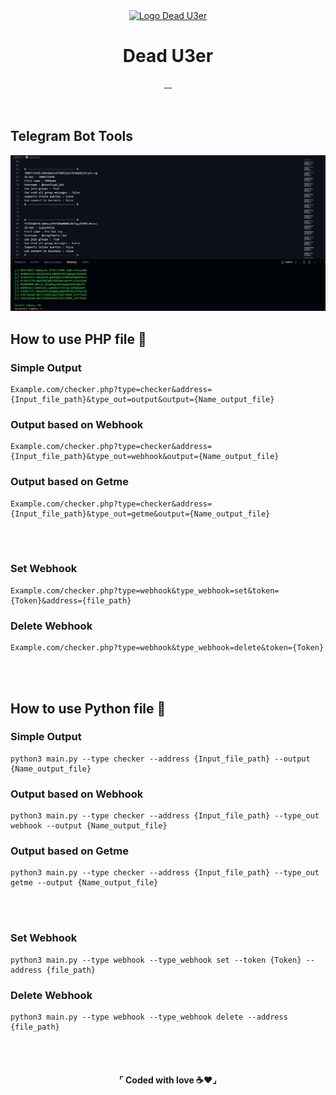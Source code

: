<div align="center">
    <a href="">
        <img src="https://github.com/Dead-U3er/Dead-U3er/assets/103173374/07da09d9-75c8-4613-9703-d56c178e627a" alt="Logo Dead U3er" width="150px">
    </a>
    <br>
    <h1>
        <b color="#fff">Dead U3er</b>
    </h1>
    <div >
        <a href="https://x.com/Deda_U3er">
            <img src="https://github.com/Dead-U3er/Dead-U3er/assets/103173374/e2c7605f-fe71-4f0e-b582-0c8841927a7e" alt="" width="75px">
        </a>
        <a href="https://t.me/Dead_U3er">
            <img src="https://github.com/Dead-U3er/Dead-U3er/assets/103173374/b8a7fa97-266e-4941-916f-d8a3e8cb2856" alt="" width="75px">
        </a>
        <a href="https://instagram.com/Dead.U3er">
            <img src="https://github.com/Dead-U3er/Dead-U3er/assets/103173374/0b19be09-787d-4bbe-af46-3a12b5b072b8" alt="" width="75px">
        </a>
        <a href="https://www.youtube.com/@dead-u3er">
            <img src="https://github.com/Dead-U3er/Dead-U3er/assets/103173374/f983c0c1-5e8e-462f-9d4b-11862e7de964" alt="" width="75px">
        </a>
    </div>
    <br><br>
  <h2 align="left">Telegram Bot Tools</h2> 
  <img src="https://github.com/Dead-U3er/TelegramBot-Tools/blob/master/img.png?raw=true"></img>
  <h2 align="left">How to use PHP file 📖</h2>
  <div align="left">
  
  <b><h3>Simple Output</h3></b>
  
    Example.com/checker.php?type=checker&address={Input_file_path}&type_out=output&output={Name_output_file}
  <b><h3>Output based on Webhook</h3></b>
  
    Example.com/checker.php?type=checker&address={Input_file_path}&type_out=webhook&output={Name_output_file}
  <b><h3>Output based on Getme</h3></b>
  
    Example.com/checker.php?type=checker&address={Input_file_path}&type_out=getme&output={Name_output_file}

  <br><br>
    <b><h3>Set Webhook</h3></b>
    
    Example.com/checker.php?type=webhook&type_webhook=set&token={Token}&address={file_path}
  <b><h3>Delete Webhook</h3></b>
    
    Example.com/checker.php?type=webhook&type_webhook=delete&token={Token}
  <br><br>
  <h2 align="left">How to use Python file 📖</h2>
  <b><h3>Simple Output</h3></b>
  
    python3 main.py --type checker --address {Input_file_path} --output {Name_output_file}
  <b><h3>Output based on Webhook</h3></b>
    
    python3 main.py --type checker --address {Input_file_path} --type_out webhook --output {Name_output_file}
  <b><h3>Output based on Getme</h3></b>
    
    python3 main.py --type checker --address {Input_file_path} --type_out getme --output {Name_output_file}

  <br><br>
  <b><h3>Set Webhook</h3></b>
  
    python3 main.py --type webhook --type_webhook set --token {Token} --address {file_path}
  <b><h3>Delete Webhook</h3></b>
    
    python3 main.py --type webhook --type_webhook delete --address {file_path}
  </div>
</div>
<br><br>
<h4 align="center">⌜ Coded with love ☕❤️⌟</h4>
